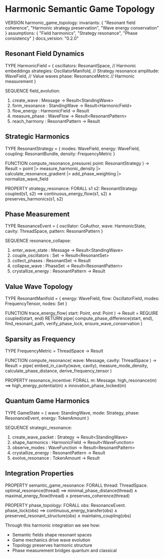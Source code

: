 # Harmonic Semantic Game Topology

VERSION harmonic_game_topology:
invariants: {
"Resonant field coherence",
"Harmonic strategy preservation",
"Wave energy conservation"
}
assumptions: {
"Field harmonics",
"Strategy resonance",
"Phase consistency"
}
docs_version: "0.2.0"

## Resonant Field Dynamics

TYPE HarmonicField<T> = {
oscillators: ResonantSpace<T>, // Harmonic embeddings
strategies: OscillatorManifold<T>, // Strategy resonance
amplitude: WaveField<TokenAmount>, // Value waves
phase: ResonanceMetric<T> // Harmonic measurement
}

SEQUENCE field_evolution<T>:

1. create_wave : Message → Result<StandingWave<T>>
2. form_resonance : StandingWave<T> → Result<HarmonicField<T>>
3. flow_energy : HarmonicField<T> → Result<WaveFlow>
4. measure_phase : WaveFlow → Result<ResonantPattern<T>>
5. reach_harmony : ResonantPattern<T> → Result<Crystallization>

## Strategic Harmonics

TYPE ResonantStrategy<T> = {
modes: WaveField<Action>,
energy: WaveField<TokenAmount>,
coupling: ResonantBundle<ThreadId>,
density: FrequencyMetric<T>
}

FUNCTION compute_resonance_pressure<T>(
point: ResonantStrategy<T>
) -> Result<Amplitude> =
point
|> measure_harmonic_density
|> calculate_resonance_gradient
|> add_phase_weighting
|> normalize_wave_field

PROPERTY strategy_resonance<T>:
FORALL s1 s2: ResonantStrategy<T>.
coupled(s1, s2) ⟹
continuous_energy_flow(s1, s2) ∧
preserves_harmonics(s1, s2)

## Phase Measurement

TYPE ResonanceEvent<T> = {
oscillator: CoAuthor,
wave: HarmonicState<T>,
cavity: ThreadSpace,
pattern: ResonantPattern<T>
}

SEQUENCE resonance_collapse<T>:

1. enter_wave_state : Message → Result<StandingWave<T>>
2. couple_oscillators : Set<CoAuthor> → Result<ResonantSet<CoAuthor>>
3. collect_phases : ResonantSet<CoAuthor> → Result<PhaseSet>
4. collapse_wave : PhaseSet → Result<ResonantPattern<T>>
5. crystallize_energy : ResonantPattern<T> → Result<TokenAmount>

## Value Wave Topology

TYPE ResonantManifold<T> = {
energy: WaveField<TokenAmount>,
flow: OscillatorField<WaveFlow>,
modes: FrequencyTensor<T>,
nodes: Set<ResonantPoint>
}

FUNCTION trace_energy_flow<T>(
start: Point<T>,
end: Point<T>
) -> Result<StandingWave> =
REQUIRE coupled(start, end)
RETURN pipe(
compute_phase_difference(start, end),
find_resonant_path,
verify_phase_lock,
ensure_wave_conservation
)

## Sparsity as Frequency

TYPE FrequencyMetric<T> = ThreadSpace → Result<Resonance>

FUNCTION compute_resonance<T>(
wave: Message,
cavity: ThreadSpace
) -> Result<Resonance> =
pipe(
embed_in_cavity(wave, cavity),
measure_mode_density,
calculate_phase_distance,
derive_frequency_tensor
)

PROPERTY resonance_incentive:
FORALL m: Message.
high_resonance(m) ⟹
high_energy_potential(m) ∧
innovation_phase_locked(m)

## Quantum Game Harmonics

TYPE GameState<T> = {
wave: StandingWave<Strategy>,
mode: Strategy,
phase: ResonanceEvent<T>,
energy: TokenAmount
}

SEQUENCE strategic_resonance<T>:

1. create_wave_packet : Strategy → Result<StandingWave<Strategy>>
2. shape_harmonics : HarmonicField<T> → Result<WaveFunction<Strategy>>
3. observe_modes : WaveFunction<Strategy> → Result<ResonantPattern<Strategy>>
4. crystallize_energy : ResonantPattern<Strategy> → Result<TokenAmount>
5. evolve_resonance : TokenAmount → Result<Strategy>

## Integration Properties

PROPERTY semantic_game_resonance<T>:
FORALL thread: ThreadSpace.
optimal_resonance(thread) ⟹
minimal_phase_distance(thread) ∧
maximal_energy_flow(thread) ∧
preserves_coherence(thread)

PROPERTY phase_topology<T>:
FORALL obs: ResonanceEvent<T>.
phase_lock(obs) ⟹
continuous_energy_transfer(obs) ∧
preserved_resonant_structure(obs) ∧
maintains_coupling(obs)

Through this harmonic integration we see how:

- Semantic fields shape resonant spaces
- Game mechanics drive wave evolution
- Topology preserves harmonic structure
- Phase measurement bridges quantum and classical
